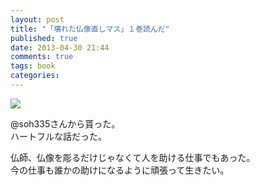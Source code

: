 ```yaml
---
layout: post
title: "「壊れた仏像直しマス」１巻読んだ"
published: true
date: 2013-04-30 21:44
comments: true
tags: book
categories: 
---
```


<a href="http://www.amazon.co.jp/gp/product/4832232894/ref=as_li_qf_sp_asin_il?ie=UTF8&camp=247&creative=1211&creativeASIN=4832232894&linkCode=as2&tag=13nightcrows-22"><img border="0" src="http://ws.assoc-amazon.jp/widgets/q?_encoding=UTF8&ASIN=4832232894&Format=_SL160_&ID=AsinImage&MarketPlace=JP&ServiceVersion=20070822&WS=1&tag=13nightcrows-22" ></a><img src="http://www.assoc-amazon.jp/e/ir?t=13nightcrows-22&l=as2&o=9&a=4832232894" width="1" height="1" border="0" alt="" style="border:none !important; margin:0px !important;" />

@soh335さんから貰った。  
ハートフルな話だった。  
  
仏師、仏像を彫るだけじゃなくて人を助ける仕事でもあった。  
今の仕事も誰かの助けになるように頑張って生きたい。
